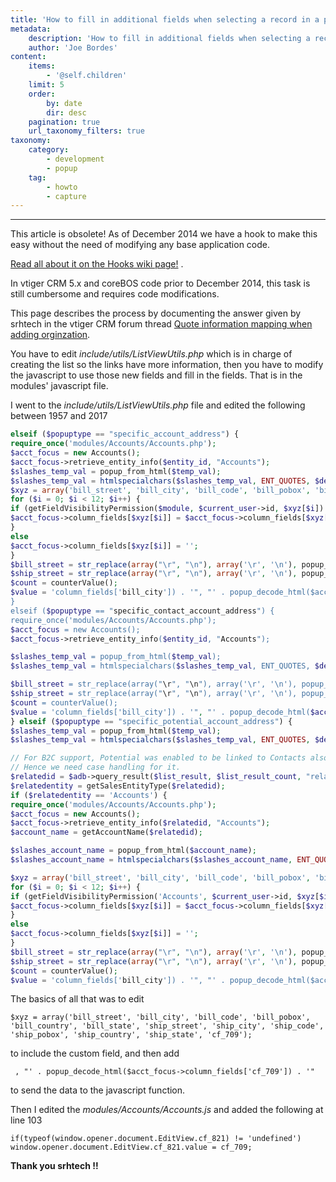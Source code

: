 ```yaml
---
title: 'How to fill in additional fields when selecting a record in a popup screen'
metadata:
    description: 'How to fill in additional fields when selecting a record in a popup screen'
    author: 'Joe Bordes'
content:
    items:
        - '@self.children'
    limit: 5
    order:
        by: date
        dir: desc
    pagination: true
    url_taxonomy_filters: true
taxonomy:
    category:
        - development
        - popup
    tag:
        - howto
        - capture
---
```

---
<div class="notices red">
This article is obsolete! As of
December 2014 we have a hook to make this easy without the need of
modifying any base application code.

[Read all about it on the Hooks wiki page!](../20.corebos_hooks) .
</div>

In vtiger CRM 5.x and coreBOS code prior to December 2014, this task is
still cumbersome and requires code modifications.

This page describes the process by documenting the answer given by
srhtech in the vtiger CRM forum thread [Quote information mapping when adding orginzation](https://discussions.vtiger.com//discussion/172541/quote-information-mapping-when-adding-orginzation).

You have to edit *include/utils/ListViewUtils.php* which is in charge of
creating the list so the links have more information, then you have to
modify the javascript to use those new fields and fill in the fields.
That is in the modules' javascript file.

I went to the *include/utils/ListViewUtils.php* file and edited the
following between 1957 and 2017
```php
elseif ($popuptype == "specific_account_address") {
require_once('modules/Accounts/Accounts.php');
$acct_focus = new Accounts();
$acct_focus->retrieve_entity_info($entity_id, "Accounts");
$slashes_temp_val = popup_from_html($temp_val);
$slashes_temp_val = htmlspecialchars($slashes_temp_val, ENT_QUOTES, $default_charset);
$xyz = array('bill_street', 'bill_city', 'bill_code', 'bill_pobox', 'bill_country', 'bill_state', 'ship_street', 'ship_city', 'ship_code', 'ship_pobox', 'ship_country', 'ship_state', 'cf_709');
for ($i = 0; $i < 12; $i++) {
if (getFieldVisibilityPermission($module, $current_user->id, $xyz[$i]) == '0') {
$acct_focus->column_fields[$xyz[$i]] = $acct_focus->column_fields[$xyz[$i]];
}
else
$acct_focus->column_fields[$xyz[$i]] = '';
}
$bill_street = str_replace(array("\r", "\n"), array('\r', '\n'), popup_decode_html($acct_focus->column_fields['bill_street']));
$ship_street = str_replace(array("\r", "\n"), array('\r', '\n'), popup_decode_html($acct_focus->column_fields['ship_street']));
$count = counterValue();
$value = 'column_fields['bill_city']) . '", "' . popup_decode_html($acct_focus->column_fields['ship_city']) . '", "' . popup_decode_html($acct_focus->column_fields['bill_state']) . '", "' . popup_decode_html($acct_focus->column_fields['ship_state']) . '", "' . popup_decode_html($acct_focus->column_fields['bill_code']) . '", "' . popup_decode_html($acct_focus->column_fields['ship_code']) . '", "' . popup_decode_html($acct_focus->column_fields['bill_country']) . '", "' . popup_decode_html($acct_focus->column_fields['ship_country']) . '","' . popup_decode_html($acct_focus->column_fields['bill_pobox']) . '", "' . popup_decode_html($acct_focus->column_fields['ship_pobox']) . '", "' . popup_decode_html($acct_focus->column_fields['cf_709']) . '");\'id = ' . $count . '>' . textlength_check($temp_val) . '';
}
elseif ($popuptype == "specific_contact_account_address") {
require_once('modules/Accounts/Accounts.php');
$acct_focus = new Accounts();
$acct_focus->retrieve_entity_info($entity_id, "Accounts");

$slashes_temp_val = popup_from_html($temp_val);
$slashes_temp_val = htmlspecialchars($slashes_temp_val, ENT_QUOTES, $default_charset);

$bill_street = str_replace(array("\r", "\n"), array('\r', '\n'), popup_decode_html($acct_focus->column_fields['bill_street']));
$ship_street = str_replace(array("\r", "\n"), array('\r', '\n'), popup_decode_html($acct_focus->column_fields['ship_street']));
$count = counterValue();
$value = 'column_fields['bill_city']) . '", "' . popup_decode_html($acct_focus->column_fields['ship_city']) . '", "' . popup_decode_html($acct_focus->column_fields['bill_state']) . '", "' . popup_decode_html($acct_focus->column_fields['ship_state']) . '", "' . popup_decode_html($acct_focus->column_fields['bill_code']) . '", "' . popup_decode_html($acct_focus->column_fields['ship_code']) . '", "' . popup_decode_html($acct_focus->column_fields['bill_country']) . '", "' . popup_decode_html($acct_focus->column_fields['ship_country']) . '","' . popup_decode_html($acct_focus->column_fields['bill_pobox']) . '", "' . popup_decode_html($acct_focus->column_fields['ship_pobox']) . '", "' . popup_decode_html($acct_focus->column_fields['cf_709']) . '");\'id = ' . $count . '>' . textlength_check($temp_val) . '';
} elseif ($popuptype == "specific_potential_account_address") {
$slashes_temp_val = popup_from_html($temp_val);
$slashes_temp_val = htmlspecialchars($slashes_temp_val, ENT_QUOTES, $default_charset);

// For B2C support, Potential was enabled to be linked to Contacts also.
// Hence we need case handling for it.
$relatedid = $adb->query_result($list_result, $list_result_count, "related_to");
$relatedentity = getSalesEntityType($relatedid);
if ($relatedentity == 'Accounts') {
require_once('modules/Accounts/Accounts.php');
$acct_focus = new Accounts();
$acct_focus->retrieve_entity_info($relatedid, "Accounts");
$account_name = getAccountName($relatedid);

$slashes_account_name = popup_from_html($account_name);
$slashes_account_name = htmlspecialchars($slashes_account_name, ENT_QUOTES, $default_charset);

$xyz = array('bill_street', 'bill_city', 'bill_code', 'bill_pobox', 'bill_country', 'bill_state', 'ship_street', 'ship_city', 'ship_code', 'ship_pobox', 'ship_country', 'ship_state', 'cf_709');
for ($i = 0; $i < 12; $i++) {
if (getFieldVisibilityPermission('Accounts', $current_user->id, $xyz[$i]) == '0') {
$acct_focus->column_fields[$xyz[$i]] = $acct_focus->column_fields[$xyz[$i]];
}
else
$acct_focus->column_fields[$xyz[$i]] = '';
}
$bill_street = str_replace(array("\r", "\n"), array('\r', '\n'), popup_decode_html($acct_focus->column_fields['bill_street']));
$ship_street = str_replace(array("\r", "\n"), array('\r', '\n'), popup_decode_html($acct_focus->column_fields['ship_street']));
$count = counterValue();
$value = 'column_fields['bill_city']) . '", "' . popup_decode_html($acct_focus->column_fields['ship_city']) . '", "' . popup_decode_html($acct_focus->column_fields['bill_state']) . '", "' . popup_decode_html($acct_focus->column_fields['ship_state']) . '", "' . popup_decode_html($acct_focus->column_fields['bill_code']) . '", "' . popup_decode_html($acct_focus->column_fields['ship_code']) . '", "' . popup_decode_html($acct_focus->column_fields['bill_country']) . '", "' . popup_decode_html($acct_focus->column_fields['ship_country']) . '","' . popup_decode_html($acct_focus->column_fields['bill_pobox']) . '", "' . popup_decode_html($acct_focus->column_fields['ship_pobox']) . '", "' . popup_decode_html($acct_focus->column_fields['cf_709']) . '");\'id = ' . $count . '>' . textlength_check($temp_val) . '';
```
The basics of all that was to edit
```
$xyz = array('bill_street', 'bill_city', 'bill_code', 'bill_pobox', 'bill_country', 'bill_state', 'ship_street', 'ship_city', 'ship_code', 'ship_pobox', 'ship_country', 'ship_state', 'cf_709');
```
to include the custom field, and then add
```
 , "' . popup_decode_html($acct_focus->column_fields['cf_709']) . '"
```

to send the data to the javascript function.

Then I edited the *modules/Accounts/Accounts.js* and added the following
at line 103
```
if(typeof(window.opener.document.EditView.cf_821) != 'undefined')
window.opener.document.EditView.cf_821.value = cf_709;
```

**Thank you srhtech !!**
